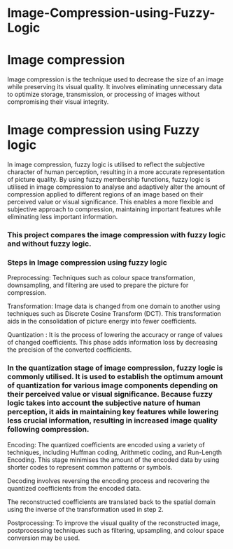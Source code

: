 # Image-Compression-using-Fuzzy-Logic

# Image compression 

Image compression is the technique used to decrease the size of an image while preserving its visual quality. It involves eliminating unnecessary data to optimize storage, transmission, or processing of images without compromising their visual integrity.

# Image compression using Fuzzy logic 

In image compression, fuzzy logic is utilised to reflect the subjective character of human perception, resulting in a more accurate representation of picture quality. By using fuzzy membership functions, fuzzy logic is utilised in image compression to analyse and adaptively alter the amount of compression applied to different regions of an image based on their perceived value or visual significance. This enables a more flexible and subjective approach to compression, maintaining important features while eliminating less important information.

### This project compares the image compression with fuzzy logic and without fuzzy logic.

### Steps in Image compression using fuzzy logic 

Preprocessing: Techniques such as colour space transformation, downsampling, and filtering are used to prepare the picture for compression.

Transformation: Image data is changed from one domain to another using techniques such as Discrete Cosine Transform (DCT). This transformation aids in the consolidation of picture energy into fewer coefficients.

Quantization : It is the process of lowering the accuracy or range of values of changed coefficients. This phase adds information loss by decreasing the precision of the converted coefficients.

### In the quantization stage of image compression, fuzzy logic is commonly utilised. It is used to establish the optimum amount of quantization for various image components depending on their perceived value or visual significance. Because fuzzy logic takes into account the subjective nature of human perception, it aids in maintaining key features while lowering less crucial information, resulting in increased image quality following compression.

Encoding: The quantized coefficients are encoded using a variety of techniques, including Huffman coding, Arithmetic coding, and Run-Length Encoding. This stage minimises the amount of the encoded data by using shorter codes to represent common patterns or symbols.

Decoding involves reversing the encoding process and recovering the quantized coefficients from the encoded data.

The reconstructed coefficients are translated back to the spatial domain using the inverse of the transformation used in step 2.

Postprocessing: To improve the visual quality of the reconstructed image, postprocessing techniques such as filtering, upsampling, and colour space conversion may be used.
